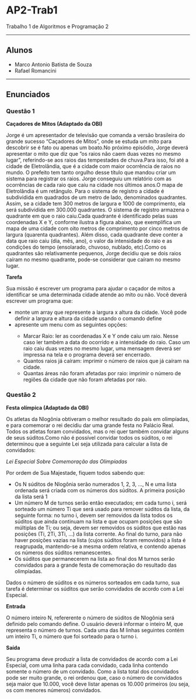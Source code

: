 <h1> AP2-Trab1 </h1>
Trabalho 1 de Algoritmos e Programação 2
<hr>
<h2> Alunos </h2>
<ul>
    <li>Marco Antonio Batista de Souza</li>
    <li>Rafael Romancini</li>
</ul>
<hr>
<h2>Enunciados</h2>
<h3>Questão 1</h3>
<b>Caçadores de Mitos (Adaptado da OBI)</b>
<p>Jorge é um apresentador de televisão que comanda a versão brasileira do grande sucesso “Caçadores de Mitos”, onde se estuda um mito para descobrir se é fato ou apenas um boato.No próximo episódio, Jorge deverá apresentar o mito que diz que ”os raios não caem duas vezes no mesmo lugar”, referindo-se aos raios das tempestades de chuva.Para isso, foi até a cidade de Eletrolândia, que é a cidade com maior ocorrência de raios no mundo. O prefeito tem tanto orgulho desse título que mandou criar um sistema para registrar os raios. Jorge conseguiu um relatório com as ocorrências de cada raio que caiu na cidade nos últimos anos.O mapa de Eletrolândia é um retângulo. Para o sistema de registro a cidade é subdividida em quadrados de um metro de lado, denominados quadrantes. Assim, se a cidade tem 300 metros de largura e 1000 de comprimento, ela será subdividida em 300.000 quadrantes. O sistema de registro armazena o quadrante em que o raio caiu.Cada quadrante é identificado pelas suas coordenadas X e Y, conforme ilustra a figura abaixo, que exemplifica um mapa de uma cidade com oito metros de comprimento por cinco metros de largura (quarenta quadrantes). Além disso, cada quadrante deve conter a data que raio caiu (dia, mês, ano), o valor da intensidade do raio e as condições do tempo (ensolarado, chuvoso, nublado, etc).Como os quadrantes são relativamente pequenos, Jorge decidiu que se dois raios caíram no mesmo quadrante, pode-se considerar que caíram no mesmo lugar.

<b>Tarefa</b>

Sua missão é escrever um programa para ajudar o caçador de mitos a identificar se uma determinada cidade atende ao mito ou não. Você deverá escrever um programa que:
<ul>
    <li> monte um array que represente a largura x altura da cidade. Você pode definir a largura e altura da cidade usando o comando define </li>
    <li> apresente um menu com as seguintes opções: </li>
    <ul>
        <li> Marcar Raio: ler as coordenadas X e Y onde caiu um raio. Nesse caso ler também a data do ocorrido e a intensidade do raio. Caso um raio caiu duas vezes no mesmo lugar, uma mensagem deverá ser impressa na tela e o programa deverá ser encerrado. </li>
        <li> Quantos raios já caíram: imprimir o número de raios que já caíram na cidade. </li>
        <li> Quantas áreas não foram afetadas por raio: imprimir o número de regiões da cidade que não foram afetadas por raio. </li>
    </ul>
</ul>

<h3>Questão 2</h3>
<b>Festa olímpica (Adaptado da OBI)</b>
<p>Os atletas da Nlogônia obtiveram o melhor resultado do país em olimpíadas, e para comemorar o rei decidiu dar uma grande festa no Palácio Real. Todos os atletas foram convidados, mas o rei quer também convidar alguns de seus súditos.Como não é possível convidar todos os súditos, o rei determinou que a seguinte Lei seja utilizada para calcular a lista de convidados:
<p><i>Lei Especial Sobre Comemoração das Olimpíadas</i>
<p>Por ordem de Sua Majestade, fiquem todos sabendo que:
<ul>
    <li>Os N súditos de Nlogônia serão numerados 1, 2, 3, …, N e uma lista ordenada será criada com os números dos súditos. A primeira posição da lista será 1</li>
    <li>Um número M de turnos serão então executados; em cada turno i, será sorteado um número Ti que será usado para remover súditos da lista, da seguinte forma: no turno i, devem ser removidos da lista todos os súditos que ainda continuam na lista e que ocupam posições que são múltiplas de Ti; ou seja, devem ser removidos os súditos que estão nas posições (Ti, 2Ti, 3Ti, …) da lista corrente. Ao final do turno, para não haver posições vazias na lista (cujos súditos foram removidos) a lista é reagrupada, mantendo-se a mesma ordem relativa, e contendo apenas os números dos súditos remanescentes.</li>
    <li>Os súditos que permanecerem na lista ao final dos M turnos serão convidados para a grande festa de comemoração do resultado das olimpíadas.</li>
</ul>
Dados o número de súditos e os números sorteados em cada turno, sua tarefa é determinar os súditos que serão convidados de acordo com a Lei Especial.
<p><b>Entrada</b>
<p>O número inteiro N, refererente o número de súditos de Nlogônia será definido pelo comando define. O usuário deverá informar o inteiro M, que representa o número de turnos. Cada uma das M linhas seguintes contém um inteiro Ti, o número que foi sorteado para o turno i.
<p><b>Saída</b>
<p>Seu programa deve produzir a lista de convidados de acordo com a Lei Especial, com uma linha para cada convidado, cada linha contendo somente o número de um convidado. Como a lista total dos convidados pode ser muito grande, o rei ordenou que, caso o número de convidados seja maior que 10.000, você deve listar apenas os 10.000 primeiros (ou seja, os com menores números) convidados.